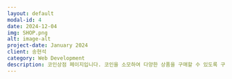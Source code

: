 ```yaml
---
layout: default
modal-id: 4
date: 2024-12-04
img: SHOP.png
alt: image-alt
project-date: January 2024
client: 송현석
category: Web Development
description: 코인상점 페이지입니다. 코인을 소모하여 다양한 상품을 구매할 수 있도록 구현 중입니다.
---
```

